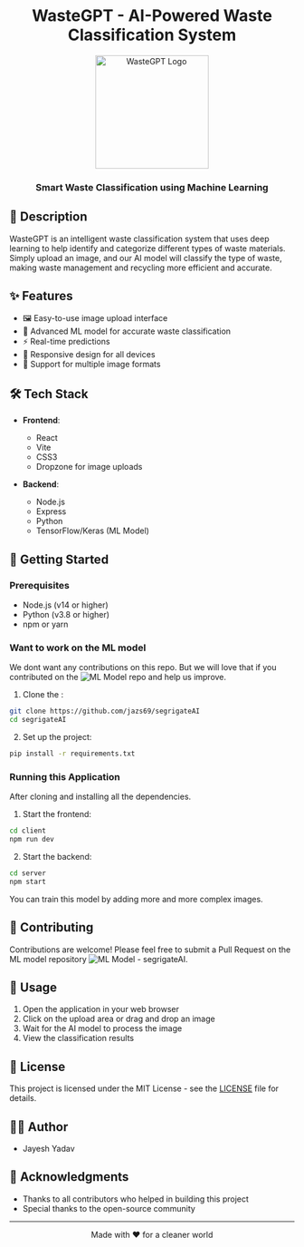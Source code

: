 <h1 align="center">WasteGPT - AI-Powered Waste Classification System</h1>

<p align="center">
  <img src="client/public/favicon.svg" alt="WasteGPT Logo" width="200"/>
</p>

<h3 align="center">Smart Waste Classification using Machine Learning</h3>

## 📝 Description

WasteGPT is an intelligent waste classification system that uses deep learning to help identify and categorize different types of waste materials. Simply upload an image, and our AI model will classify the type of waste, making waste management and recycling more efficient and accurate.

## ✨ Features

- 🖼️ Easy-to-use image upload interface
- 🤖 Advanced ML model for accurate waste classification
- ⚡ Real-time predictions
- 📱 Responsive design for all devices
- 🔄 Support for multiple image formats

## 🛠️ Tech Stack

- **Frontend**:
  - React
  - Vite
  - CSS3
  - Dropzone for image uploads

- **Backend**:
  - Node.js
  - Express
  - Python
  - TensorFlow/Keras (ML Model)

## 🚀 Getting Started

### Prerequisites

- Node.js (v14 or higher)
- Python (v3.8 or higher)
- npm or yarn

### Want to work on the ML model

We dont want any contributions on this repo. But we will love that if you contributed on the ![ML Model](https://github.com/jazs69/segrigateAI) repo and help us improve.

1. Clone the :
```bash
git clone https://github.com/jazs69/segrigateAI
cd segrigateAI
```

2. Set up the project:
```bash
pip install -r requirements.txt
```

### Running this Application

After cloning and installing all the dependencies.

1. Start the frontend:
```bash
cd client
npm run dev
```

2. Start the backend:
```bash
cd server
npm start
```

You can train this model by adding more and more complex images.

## 🤝 Contributing

Contributions are welcome! Please feel free to submit a Pull Request on the ML model repository ![ML Model - segrigateAI](https://github.com/jazs69/segrigateAI).

## 📸 Usage

1. Open the application in your web browser
2. Click on the upload area or drag and drop an image
3. Wait for the AI model to process the image
4. View the classification results

## 📄 License

This project is licensed under the MIT License - see the [LICENSE](LICENSE) file for details.

## 👨‍💻 Author

- Jayesh Yadav

## 🙏 Acknowledgments

- Thanks to all contributors who helped in building this project
- Special thanks to the open-source community

---
<div align="center">
Made with ❤️ for a cleaner world
</div>

